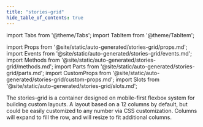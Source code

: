 ```yaml
---
title: "stories-grid"
hide_table_of_contents: true
---
```

import Tabs from '@theme/Tabs';
import TabItem from '@theme/TabItem';

import Props from '@site/static/auto-generated/stories-grid/props.md';
import Events from '@site/static/auto-generated/stories-grid/events.md';
import Methods from '@site/static/auto-generated/stories-grid/methods.md';
import Parts from '@site/static/auto-generated/stories-grid/parts.md';
import CustomProps from '@site/static/auto-generated/stories-grid/custom-props.md';
import Slots from '@site/static/auto-generated/stories-grid/slots.md';





The stories-grid is a container designed on mobile-first flexbox system for building custom layouts. A layout based on a 12 columns by default, but could be easily customized to any number via CSS customization. Columns will expand to fill the row, and will resize to fit additional columns.

  
<Props />
<Events />
<Methods />
<Parts />
<CustomProps />
<Slots />